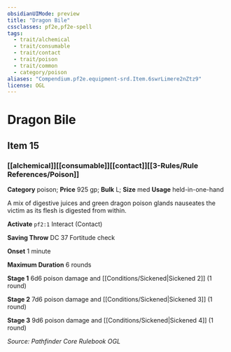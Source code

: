 ```yaml
---
obsidianUIMode: preview
title: "Dragon Bile"
cssclasses: pf2e,pf2e-spell
tags:
  - trait/alchemical
  - trait/consumable
  - trait/contact
  - trait/poison
  - trait/common
  - category/poison
aliases: "Compendium.pf2e.equipment-srd.Item.6swrLimere2nZtz9"
license: OGL
---
```

# Dragon Bile
## Item 15
### [[alchemical]][[consumable]][[contact]][[3-Rules/Rule References/Poison]]

**Category** poison; 
**Price** 925 gp; 
**Bulk** L; **Size** med
**Usage** held-in-one-hand

A mix of digestive juices and green dragon poison glands nauseates the victim as its flesh is digested from within.

**Activate** `pf2:1` Interact (Contact)

**Saving Throw** DC 37 Fortitude check

**Onset** 1 minute

**Maximum Duration** 6 rounds

**Stage 1** 6d6 poison damage and [[Conditions/Sickened|Sickened 2]] (1 round)

**Stage 2** 7d6 poison damage and [[Conditions/Sickened|Sickened 3]] (1 round)

**Stage 3** 9d6 poison damage and [[Conditions/Sickened|Sickened 4]] (1 round)

*Source: Pathfinder Core Rulebook*
*OGL*